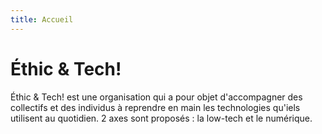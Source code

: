 ```yaml
---
title: Accueil
---
```

# Éthic & Tech!

Éthic & Tech! est une organisation qui a pour objet d'accompagner des collectifs et des individus à reprendre en main les technologies qu'iels utilisent au quotidien. 2 axes sont proposés : la low-tech et le numérique.